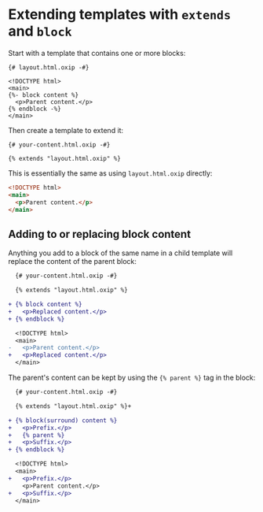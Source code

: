 # Extending templates with `extends` and `block`

Start with a template that contains one or more blocks:

```oxip
{# layout.html.oxip -#}

<!DOCTYPE html>
<main>
{%- block content %}
  <p>Parent content.</p>
{% endblock -%}
</main>
```

Then create a template to extend it:

```oxip
{# your-content.html.oxip -#}

{% extends "layout.html.oxip" %}
```

This is essentially the same as using `layout.html.oxip` directly:

```html
<!DOCTYPE html>
<main>
  <p>Parent content.</p>
</main>
```

## Adding to or replacing block content

Anything you add to a block of the same name in a child template
will replace the content of the parent block:

```diff
  {# your-content.html.oxip -#}

  {% extends "layout.html.oxip" %}

+ {% block content %}
+   <p>Replaced content.</p>
+ {% endblock %}
```

```diff
  <!DOCTYPE html>
  <main>
-   <p>Parent content.</p>
+   <p>Replaced content.</p>
  </main>
```

The parent's content can be kept by using the `{% parent %}` tag in the block:

```diff
  {# your-content.html.oxip -#}

  {% extends "layout.html.oxip" %}+

+ {% block(surround) content %}
+   <p>Prefix.</p>
+   {% parent %}
+   <p>Suffix.</p>
+ {% endblock %}
```

```diff
  <!DOCTYPE html>
  <main>
+   <p>Prefix.</p>
    <p>Parent content.</p>
+   <p>Suffix.</p>
  </main>
```
